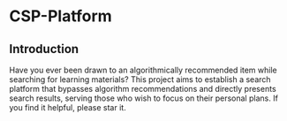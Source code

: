 # CSP-Platform
## Introduction
Have you ever been drawn to an algorithmically recommended item while searching for learning materials? This project aims to establish a search platform that bypasses algorithm recommendations and directly presents search results, serving those who wish to focus on their personal plans. If you find it helpful, please star it.
